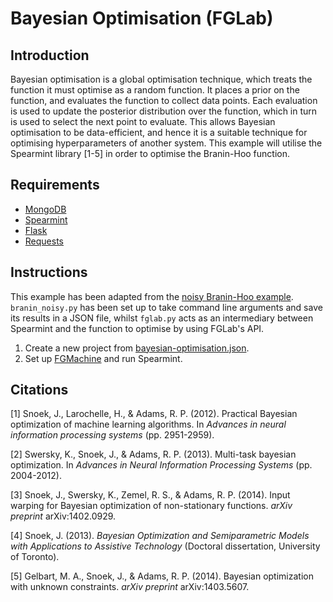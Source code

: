# Bayesian Optimisation (FGLab)

## Introduction

Bayesian optimisation is a global optimisation technique, which treats the function it must optimise as a random function. It places a prior on the function, and evaluates the function to collect data points. Each evaluation is used to update the posterior distribution over the function, which in turn is used to select the next point to evaluate. This allows Bayesian optimisation to be data-efficient, and hence it is a suitable technique for optimising hyperparameters of another system. This example will utilise the Spearmint library [1-5] in order to optimise the Branin-Hoo function.

## Requirements

- [MongoDB](https://www.mongodb.org/)
- [Spearmint](https://github.com/HIPS/Spearmint)
- [Flask](http://flask.pocoo.org/)
- [Requests](http://python-requests.org/)

## Instructions

This example has been adapted from the [noisy Branin-Hoo example](https://github.com/HIPS/Spearmint/tree/master/examples/noisy). `branin_noisy.py` has been set up to take command line arguments and save its results in a JSON file, whilst `fglab.py` acts as an intermediary between Spearmint and the function to optimise by using FGLab's API.

1. Create a new project from [bayesian-optimisation.json](https://github.com/Kaixhin/FGLab/blob/master/examples/Bayesian-Optimisation/bayesian-optimisation.json).
1. Set up [FGMachine](https://github.com/Kaixhin/FGMachine/blob/master/examples/Bayesian-Optimisation) and run Spearmint.

## Citations

[1] Snoek, J., Larochelle, H., & Adams, R. P. (2012). Practical Bayesian optimization of machine learning algorithms. In *Advances in neural information processing systems* (pp. 2951-2959).

[2] Swersky, K., Snoek, J., & Adams, R. P. (2013). Multi-task bayesian optimization. In *Advances in Neural Information Processing Systems* (pp. 2004-2012).

[3] Snoek, J., Swersky, K., Zemel, R. S., & Adams, R. P. (2014). Input warping for Bayesian optimization of non-stationary functions. *arXiv preprint* arXiv:1402.0929.

[4] Snoek, J. (2013). *Bayesian Optimization and Semiparametric Models with Applications to Assistive Technology* (Doctoral dissertation, University of Toronto).

[5] Gelbart, M. A., Snoek, J., & Adams, R. P. (2014). Bayesian optimization with unknown constraints. *arXiv preprint* arXiv:1403.5607.
